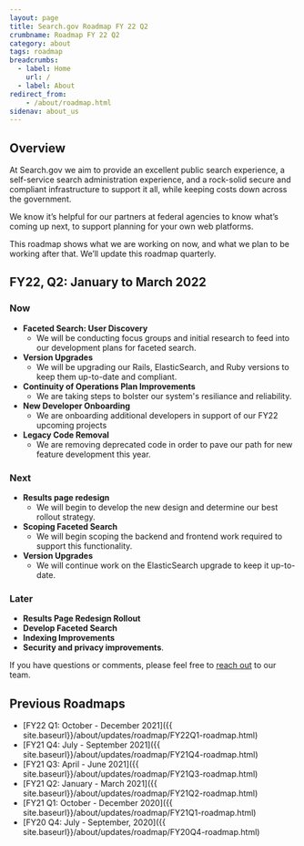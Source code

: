 ```yaml
---
layout: page
title: Search.gov Roadmap FY 22 Q2
crumbname: Roadmap FY 22 Q2
category: about
tags: roadmap
breadcrumbs:
  - label: Home
    url: /
  - label: About
redirect_from:
    - /about/roadmap.html
sidenav: about_us
---
```


## Overview

At Search.gov we aim to provide an excellent public search experience, a self-service search administration experience, and a rock-solid secure and compliant infrastructure to support it all, while keeping costs down across the government.

We know it’s helpful for our partners at federal agencies to know what’s coming up next, to support planning for your own web platforms. 

This roadmap shows what we are working on now, and what we plan to be working after that. We’ll update this roadmap quarterly.


## FY22, Q2: January to March 2022

### Now

* **Faceted Search: User Discovery**
  * We will be conducting focus groups and initial research to feed into our development plans for faceted search.
* **Version Upgrades**
  * We will be upgrading our Rails, ElasticSearch, and Ruby versions to keep them up-to-date and compliant. 
* **Continuity of Operations Plan Improvements** 
  * We are taking steps to bolster our system's resiliance and reliability.
* **New Developer Onboarding**
  * We are onboarding additional developers in support of our FY22 upcoming projects
* **Legacy Code Removal**
  * We are removing deprecated code in order to pave our path for new feature development this year.

### Next

* **Results page redesign**
  * We will begin to develop the new design and determine our best rollout strategy.
* **Scoping Faceted Search**
  * We will begin scoping the backend and frontend work required to support this functionality.
* **Version Upgrades**
  * We will continue work on the ElasticSearch upgrade to keep it up-to-date.

### Later

* **Results Page Redesign Rollout**
* **Develop Faceted Search**
* **Indexing Improvements**
* **Security and privacy improvements**.

If you have questions or comments, please feel free to [reach out](mailto:search@support.digitalgov.gov) to our team.

## Previous Roadmaps

* [FY22 Q1: October - December 2021]({{ site.baseurl}}/about/updates/roadmap/FY22Q1-roadmap.html)
* [FY21 Q4: July - September 2021]({{ site.baseurl}}/about/updates/roadmap/FY21Q4-roadmap.html)
* [FY21 Q3: April - June 2021]({{ site.baseurl}}/about/updates/roadmap/FY21Q3-roadmap.html)
* [FY21 Q2: January - March 2021]({{ site.baseurl}}/about/updates/roadmap/FY21Q2-roadmap.html)
* [FY21 Q1: October - December 2020]({{ site.baseurl}}/about/updates/roadmap/FY21Q1-roadmap.html)
* [FY20 Q4: July - September, 2020]({{ site.baseurl}}/about/updates/roadmap/FY20Q4-roadmap.html)